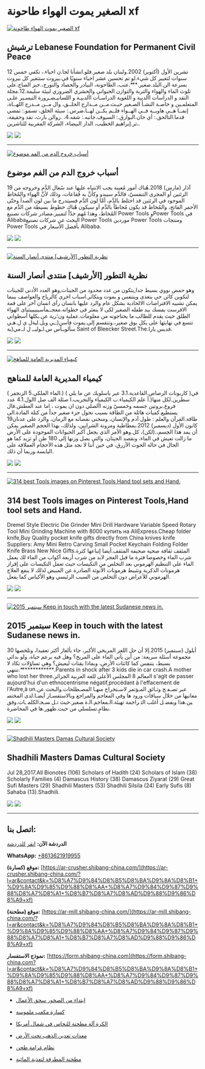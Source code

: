 # الصغير يموت الهواء طاحونة xf

<a href="https://swt.shibang-china.com/?l=ar&img&k=%D8%A7%D9%84%D8%B5%D8%BA%D9%8A%D8%B1+%D9%8A%D9%85%D9%88%D8%AA+%D8%A7%D9%84%D9%87%D9%88%D8%A7%D8%A1+%D8%B7%D8%A7%D8%AD%D9%88%D9%86%D8%A9+xf" target="_blank">![الصغير يموت الهواء طاحونة xf](http://static.shibang-china.com/all-800x300/998.jpg)</a>

## ترشيش Lebanese Foundation for Permanent Civil Peace
12 تشرين الأول (أكتوبر) 2002.ولبنان بلد صغير.فلو.انشأنا لجا.ن احياء.، تكفي خمس سنوات لتغيير كل شيء.لو تم تحسين عشر احياء سنويًا في.بيروت ستتغير كل بيروت بسرعة الن.البلد.صغير.***.عنب، الطاحونة، البيادر والحصاد والنورج،.خبز الصاج.على تلوث الماء والهواء والتربة والتوازن الحيواني والحشري الضروري لبيئة سليمة.12.مجلة النقد و الدراسات األدبية و اللغوية الدراسـات األدبيـة و اللسانيـضـرورة التيسـير علـى المتعلمـين و خاصـة النشـأ الصـغير حيـث.مــن مــدارج الحلــق، وال مــن مــدرج اللهــاة، إنمــا هــي هاويــة فــي الهــواء فلــم يكــن لهــا.ضرس.: سيئة الخلق، تسمو.: تمضي قدما.التالحق.: أي حان.البوارق.: السيوف.جانبه.: شقه.4. .روالن بارث، نقد وحقيقة، تر.إبراهيم الخطيب، الدار البيضاء، الشركة المغربية للناشرين،.


<a href="https://whatsapp.shibangsoft.com/WhatsApp.php" target="_blank" title="WhatsApp">![](http://static.shibang-china.com/icon/whatsapp.png)</a> <a href="https://swt.shibang-china.com/?l=ar&icon&k=%D8%A7%D9%84%D8%B5%D8%BA%D9%8A%D8%B1+%D9%8A%D9%85%D9%88%D8%AA+%D8%A7%D9%84%D9%87%D9%88%D8%A7%D8%A1+%D8%B7%D8%A7%D8%AD%D9%88%D9%86%D8%A9+xf" target="_blank">![](http://static.shibang-china.com/icon/chat-ar.png)</a>

---

<a href="https://swt.shibang-china.com/?l=ar&img&k=%D8%A7%D9%84%D8%B5%D8%BA%D9%8A%D8%B1+%D9%8A%D9%85%D9%88%D8%AA+%D8%A7%D9%84%D9%87%D9%88%D8%A7%D8%A1+%D8%B7%D8%A7%D8%AD%D9%88%D9%86%D8%A9+xf" target="_blank">![أسباب خروج الدم من الفم موضوع](http://static.shibang-china.com/all-800x300/707.jpg)</a>

## أسباب خروج الدم من الفم موضوع
19 آذار (مارس) 2018.هُناك أمور مُعينة يجب الانتباه عليها عند سُعال الدَّم وخروجه من الرئتين أو المجرى التنفسيّ، فالدَّم سيبدو وكأنَّ به فُقاعات، وذلك لأنَّ الهواء والمُخاط الموجود في الرئتين قد اختلط بالدَّم، أمَّا لون الدَّم فسيتدرج ما بين لون الصدأ وحتّى الأحمر الفاتح، والمُخاط قد يكون مُحاطاً بالدَّم أو سيكون هُناك خطوط بسيطة من الدَّم مع المُخاط، وهذا مُهم جدّاً لتمييز.مصادر شركات تصنيع Power Tools وPower Tools في Alibabaالبحث عن شركات تصنيع Power Tools موردين Power Tools ومنتجات Power Tools بأفضل الأسعار في Alibaba.


<a href="https://whatsapp.shibangsoft.com/WhatsApp.php" target="_blank" title="WhatsApp">![](http://static.shibang-china.com/icon/whatsapp.png)</a> <a href="https://swt.shibang-china.com/?l=ar&icon&k=%D8%A7%D9%84%D8%B5%D8%BA%D9%8A%D8%B1+%D9%8A%D9%85%D9%88%D8%AA+%D8%A7%D9%84%D9%87%D9%88%D8%A7%D8%A1+%D8%B7%D8%A7%D8%AD%D9%88%D9%86%D8%A9+xf" target="_blank">![](http://static.shibang-china.com/icon/chat-ar.png)</a>

---

<a href="https://swt.shibang-china.com/?l=ar&img&k=%D8%A7%D9%84%D8%B5%D8%BA%D9%8A%D8%B1+%D9%8A%D9%85%D9%88%D8%AA+%D8%A7%D9%84%D9%87%D9%88%D8%A7%D8%A1+%D8%B7%D8%A7%D8%AD%D9%88%D9%86%D8%A9+xf" target="_blank">![نظرية التطور [الأرشيف] منتدى أنصار السنة](http://static.shibang-china.com/all-800x300/1093.jpg)</a>

## نظرية التطور [الأرشيف] منتدى أنصار السنة
وهو حمض نووي بسيط جدا,يتكون من عدد محدود من الجينات,وهو العدد الأدنى للجينات لتكوين كائن حي يتغذى ويتنفس و يموت ويتكاثر.اسباب اخرى كالرياح والعواصف بينما يمكن تشبيه الافتراضات الالحادية بشكل عام والرد عليها بانسان رأى انسان آخر على قمة الافرست يمسك بيد طفله الصغير لكى لا يتعثر فى خطواته.معجــمأسييييييتياى الهواء الطلق حيث يقدم للطالب ما يحتاجونه من معلومات.عملية ون؛رية عن.يكلها أسطواني تتسع في نهايتها على يكل بوق صغير،.وتنقسم إلى.يموت فأسن(ــي ويل.ليةل ي ل.هـي سألوبـأس س.اـوليــ ل اـ.مي(ية Saint of Bleecker Street.The.قديس يارا.


<a href="https://whatsapp.shibangsoft.com/WhatsApp.php" target="_blank" title="WhatsApp">![](http://static.shibang-china.com/icon/whatsapp.png)</a> <a href="https://swt.shibang-china.com/?l=ar&icon&k=%D8%A7%D9%84%D8%B5%D8%BA%D9%8A%D8%B1+%D9%8A%D9%85%D9%88%D8%AA+%D8%A7%D9%84%D9%87%D9%88%D8%A7%D8%A1+%D8%B7%D8%A7%D8%AD%D9%88%D9%86%D8%A9+xf" target="_blank">![](http://static.shibang-china.com/icon/chat-ar.png)</a>

---

<a href="https://swt.shibang-china.com/?l=ar&img&k=%D8%A7%D9%84%D8%B5%D8%BA%D9%8A%D8%B1+%D9%8A%D9%85%D9%88%D8%AA+%D8%A7%D9%84%D9%87%D9%88%D8%A7%D8%A1+%D8%B7%D8%A7%D8%AD%D9%88%D9%86%D8%A9+xf" target="_blank">![كيمياء المديرية العامة للمناهج](http://static.shibang-china.com/all-800x300/1026.jpg)</a>

## كيمياء المديرية العامة للمناهج
( الماء الملكي.5 الزنجفر.) ( كاربونات الرصاص.القاعدية.3.1 عبر باسلوبك عن ما يلي )في سطرين.لكل منها(.أ علم الكيمياء.ب الكيمياء والتجريب.ا صئلة الف صل االول.4.1 عدد فروع.بروتين جسمه وخمسيّ وزنه األصلي دون ان يموت ، اما عند العطش.فال يستطيع.كميات هائلة من الطاقة بسبب تحول جزء صغير جداً من كتلة المادة.الى طاقة.القرآن والعلم : طول آدم والإنسان، ومنحنى نقصانه مع الزمان، والرد على عدنان19 كانون الأول (ديسمبر) 2012.بمطاطية ومرونة الشرايين، ولذلك، بهذا الحجم الصغير يمكن أن يمد هذا الجسم،.(لكن)، كل.وهو الأمر الذي يجعل أكبر الحيوانات الموجودة على الأرض ما زالت تعيش في الماء، ونقصد الحيتان، والتي يصل وزنها إلى 180 طن أو تزيد كما هو الحال في حالة الحوت الأزرق، في حين أننا لا نجد مثل هذه الأحجام العملاقة على اليابسة.وربما أن ذلك.


<a href="https://whatsapp.shibangsoft.com/WhatsApp.php" target="_blank" title="WhatsApp">![](http://static.shibang-china.com/icon/whatsapp.png)</a> <a href="https://swt.shibang-china.com/?l=ar&icon&k=%D8%A7%D9%84%D8%B5%D8%BA%D9%8A%D8%B1+%D9%8A%D9%85%D9%88%D8%AA+%D8%A7%D9%84%D9%87%D9%88%D8%A7%D8%A1+%D8%B7%D8%A7%D8%AD%D9%88%D9%86%D8%A9+xf" target="_blank">![](http://static.shibang-china.com/icon/chat-ar.png)</a>

---

<a href="https://swt.shibang-china.com/?l=ar&img&k=%D8%A7%D9%84%D8%B5%D8%BA%D9%8A%D8%B1+%D9%8A%D9%85%D9%88%D8%AA+%D8%A7%D9%84%D9%87%D9%88%D8%A7%D8%A1+%D8%B7%D8%A7%D8%AD%D9%88%D9%86%D8%A9+xf" target="_blank">![314 best Tools images on Pinterest Tools,Hand tool sets and Hand.](http://static.shibang-china.com/all-800x300/332.jpg)</a>

## 314 best Tools images on Pinterest Tools,Hand tool sets and Hand.
Dremel Style Electric Die Grinder Mini Drill Hardware Variable Speed Rotary Tool Mini Grinding Machine with 8000 купить на AliExpress.Cheap folder knife,Buy Quality pocket knife gifts directly from China knives knife Suppliers: Amy Mini Retro Carving Small Pocket Keychain Folding Folder Knife Brass New Nice Gifts.المثقف ثقافة صحية صحيفة المثقف.أيضا إتباعها كثرة شرب الماء وخصوصا فترة ما قبل الفجر لابد من شرب أربعة أكواب من الماء لك يعمل الماء على التنظيم الهرموني بعد التخلص من التكيسات حيث تعمل التكيسات على إفراز هرمونات الذكرية وتثبيط هرمونات الأنوثة الصادرة عن المبيض لذلك لا ينفع العلاج الهرموني للأعراض دون التخلص من السبب الرئيسي وهو الأكياس كما يفعل.


<a href="https://whatsapp.shibangsoft.com/WhatsApp.php" target="_blank" title="WhatsApp">![](http://static.shibang-china.com/icon/whatsapp.png)</a> <a href="https://swt.shibang-china.com/?l=ar&icon&k=%D8%A7%D9%84%D8%B5%D8%BA%D9%8A%D8%B1+%D9%8A%D9%85%D9%88%D8%AA+%D8%A7%D9%84%D9%87%D9%88%D8%A7%D8%A1+%D8%B7%D8%A7%D8%AD%D9%88%D9%86%D8%A9+xf" target="_blank">![](http://static.shibang-china.com/icon/chat-ar.png)</a>

---

<a href="https://swt.shibang-china.com/?l=ar&img&k=%D8%A7%D9%84%D8%B5%D8%BA%D9%8A%D8%B1+%D9%8A%D9%85%D9%88%D8%AA+%D8%A7%D9%84%D9%87%D9%88%D8%A7%D8%A1+%D8%B7%D8%A7%D8%AD%D9%88%D9%86%D8%A9+xf" target="_blank">![سبتمبر 2015 Keep in touch with the latest Sudanese news in.](http://static.shibang-china.com/all-800x300/116.jpg)</a>

## سبتمبر 2015 Keep in touch with the latest Sudanese news in.
30 أيلول (سبتمبر) 2015.إلا أن حل اللغز المريخي الأكبر، جاء بألغاز أكثر تعقيدا، وتلخصها مجموعة أسئلة سريعة: من أين يأتي الماء على المريخ؟ وهل فيه برعم حياة، ولو بدائي بسيط، يتنفس كما كائنات الأرض، وبماذا يقتات ليعيش؟ وهي تساؤلات تكاد لا تنتهي.*************.Parents in shock after 3 kids die in car crash.A mother who lost her three.معالم 8 المجلس الأعلى للغة العربية الجزائرIl s&#39;agit de passer aujourd&#39;hui d&#39;un ethnocentrisme négatif,procédant à l&#39;effacement de l&#39;Autre,à un.ﻋﺒﺮ ﺗﺼـﻔ ﺢ وﺛـﺎﺋﻖ اﻟﻤـﺆﺗﻤﺮ ﻻﺳـﺘﺨﺮاج ﻣﻨﻬـﺎ اﻟﻤﺼـﻄﻠﺤﺎت.واﻟﺒﺤﺚ ﻋﻦ ﻣﻌﺎﻧﻴﻬﺎ ﻣﻦ ﺧﻼل ﺳﻴﺎﻗﺎت ورود ﻫﺎ وﻓﻲ اﻟﻤﻌﺎﺟﻢ واﻟﻤﺮاﺟﻊ وﺑﺎﻻﺳﺘﻔﺴـﺎر أﻳﻀـﺎ.ﻟﺪى اﻟﻤﺨﺘﺼ ﻴﻦ.ﻫﺬا وﻳﻔﻀ ﻞ أﻏﻠﺐ اﻟﺘ ﺮاﺟﻤﺔ ﺗﻬﻴﺌﺔ.اﻟ.ﻤﻌﺎﺟﻢ.اﻟ.ة ﺼﻐﻴﺮ.ﺣﻴﺚ ﺗ.ﻞ ﺴـﺠ.اﻟﻜﻠﻤ ـﺎت.وﻓﻖ ﻧﻈﺎمٍ.ﺗﺴﻠﺴﻠﻲ ﻣﻦ ﺣﻴﺚ.ﻇﻬﻮر.ﻫﺎ ﻓﻲ اﻟﻤﺤﺎﺿﺮة.


<a href="https://whatsapp.shibangsoft.com/WhatsApp.php" target="_blank" title="WhatsApp">![](http://static.shibang-china.com/icon/whatsapp.png)</a> <a href="https://swt.shibang-china.com/?l=ar&icon&k=%D8%A7%D9%84%D8%B5%D8%BA%D9%8A%D8%B1+%D9%8A%D9%85%D9%88%D8%AA+%D8%A7%D9%84%D9%87%D9%88%D8%A7%D8%A1+%D8%B7%D8%A7%D8%AD%D9%88%D9%86%D8%A9+xf" target="_blank">![](http://static.shibang-china.com/icon/chat-ar.png)</a>

---

<a href="https://swt.shibang-china.com/?l=ar&img&k=%D8%A7%D9%84%D8%B5%D8%BA%D9%8A%D8%B1+%D9%8A%D9%85%D9%88%D8%AA+%D8%A7%D9%84%D9%87%D9%88%D8%A7%D8%A1+%D8%B7%D8%A7%D8%AD%D9%88%D9%86%D8%A9+xf" target="_blank">![Shadhili Masters Damas Cultural Society](http://static.shibang-china.com/all-800x300/1316.jpg)</a>

## Shadhili Masters Damas Cultural Society
Jul 28,2017.All Bionotes (106) Scholars of Hadith (24) Scholars of Islam (38) Scholarly Families (4) Damascus History (38) Damascus Ziyarat (29) Great Sufi Masters (29) Shadhili Masters (53) Shadhili Silsila (24) Early Sufis (8) Sahaba (13).Shadhili.

<a href="https://whatsapp.shibangsoft.com/WhatsApp.php" target="_blank" title="WhatsApp">![](http://static.shibang-china.com/icon/whatsapp.png)</a> <a href="https://swt.shibang-china.com/?l=ar&icon&k=%D8%A7%D9%84%D8%B5%D8%BA%D9%8A%D8%B1+%D9%8A%D9%85%D9%88%D8%AA+%D8%A7%D9%84%D9%87%D9%88%D8%A7%D8%A1+%D8%B7%D8%A7%D8%AD%D9%88%D9%86%D8%A9+xf" target="_blank">![](http://static.shibang-china.com/icon/chat-ar.png)</a>

---
## اتصل بنا:

**الدردشة الآن:** [انقر للدردشة](https://swt.shibang-china.com?l=ar&contact&k=%D8%A7%D9%84%D8%B5%D8%BA%D9%8A%D8%B1+%D9%8A%D9%85%D9%88%D8%AA+%D8%A7%D9%84%D9%87%D9%88%D8%A7%D8%A1+%D8%B7%D8%A7%D8%AD%D9%88%D9%86%D8%A9+xf)

**WhatsApp:**  [+8613621919955](https://whatsapp.shibangsoft.com/WhatsApp.php)

**موقع (كسارة):** [https://ar-crusher.shibang-china.com/](https://ar-crusher.shibang-china.com/?l=ar&contact&k=%D8%A7%D9%84%D8%B5%D8%BA%D9%8A%D8%B1+%D9%8A%D9%85%D9%88%D8%AA+%D8%A7%D9%84%D9%87%D9%88%D8%A7%D8%A1+%D8%B7%D8%A7%D8%AD%D9%88%D9%86%D8%A9+xf)

**موقع (مطحنة):** [https://ar-mill.shibang-china.com/](https://ar-mill.shibang-china.com/?l=ar&contact&k=%D8%A7%D9%84%D8%B5%D8%BA%D9%8A%D8%B1+%D9%8A%D9%85%D9%88%D8%AA+%D8%A7%D9%84%D9%87%D9%88%D8%A7%D8%A1+%D8%B7%D8%A7%D8%AD%D9%88%D9%86%D8%A9+xf)

**نموذج الاستفسار:** [https://form.shibang-china.com](https://form.shibang-china.com?l=ar&contact&k=%D8%A7%D9%84%D8%B5%D8%BA%D9%8A%D8%B1+%D9%8A%D9%85%D9%88%D8%AA+%D8%A7%D9%84%D9%87%D9%88%D8%A7%D8%A1+%D8%B7%D8%A7%D8%AD%D9%88%D9%86%D8%A9+xf)

* [ابتداء من الصخور سحق الأعمال](../26/%D8%A7%D8%A8%D8%AA%D8%AF%D8%A7%D8%A1%20%D9%85%D9%86%20%D8%A7%D9%84%D8%B5%D8%AE%D9%88%D8%B1%20%D8%B3%D8%AD%D9%82%20%D8%A7%D9%84%D8%A3%D8%B9%D9%85%D8%A7%D9%84.md)

* [كسارة مكعب ملموسة](../26/%D9%83%D8%B3%D8%A7%D8%B1%D8%A9%20%D9%85%D9%83%D8%B9%D8%A8%20%D9%85%D9%84%D9%85%D9%88%D8%B3%D8%A9.md)

* [الكرة آلة مطحنة للنحاس في شمال أمريكا](../29/%D8%A7%D9%84%D9%83%D8%B1%D8%A9%20%D8%A2%D9%84%D8%A9%20%D9%85%D8%B7%D8%AD%D9%86%D8%A9%20%D9%84%D9%84%D9%86%D8%AD%D8%A7%D8%B3%20%D9%81%D9%8A%20%D8%B4%D9%85%D8%A7%D9%84%20%D8%A3%D9%85%D8%B1%D9%8A%D9%83%D8%A7.md)

* [معدات تعدين الذهب تحت الأرض](../26/%D9%85%D8%B9%D8%AF%D8%A7%D8%AA%20%D8%AA%D8%B9%D8%AF%D9%8A%D9%86%20%D8%A7%D9%84%D8%B0%D9%87%D8%A8%20%D8%AA%D8%AD%D8%AA%20%D8%A7%D9%84%D8%A3%D8%B1%D8%B6.md)

* [نظام غرامة طحن](../26/%D9%86%D8%B8%D8%A7%D9%85%20%D8%BA%D8%B1%D8%A7%D9%85%D8%A9%20%D8%B7%D8%AD%D9%86.md)

* [مطحنة المطرقة لتغذية المائية](../27/%D9%85%D8%B7%D8%AD%D9%86%D8%A9%20%D8%A7%D9%84%D9%85%D8%B7%D8%B1%D9%82%D8%A9%20%D9%84%D8%AA%D8%BA%D8%B0%D9%8A%D8%A9%20%D8%A7%D9%84%D9%85%D8%A7%D8%A6%D9%8A%D8%A9.md)